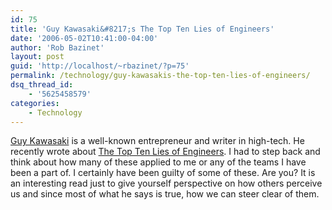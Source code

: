 ```yaml
---
id: 75
title: 'Guy Kawasaki&#8217;s The Top Ten Lies of Engineers'
date: '2006-05-02T10:41:00-04:00'
author: 'Rob Bazinet'
layout: post
guid: 'http://localhost/~rbazinet/?p=75'
permalink: /technology/guy-kawasakis-the-top-ten-lies-of-engineers/
dsq_thread_id:
    - '5625458579'
categories:
    - Technology
---
```


[Guy Kawasaki](http://blog.guykawasaki.com/) is a well-known entrepreneur and writer in high-tech. He recently wrote about [The Top Ten Lies of Engineers](http://blog.guykawasaki.com/2006/04/the_top_ten_lie.html). I had to step back and think about how many of these applied to me or any of the teams I have been a part of. I certainly have been guilty of some of these. Are you? It is an interesting read just to give yourself perspective on how others perceive us and since most of what he says is true, how we can steer clear of them. 